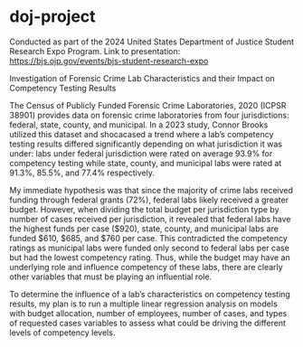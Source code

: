 # doj-project
Conducted as part of the 2024 United States Department of Justice Student Research Expo Program. 
Link to presentation: https://bjs.ojp.gov/events/bjs-student-research-expo

Investigation of Forensic Crime Lab Characteristics and their Impact on Competency Testing Results

The Census of Publicly Funded Forensic Crime Laboratories, 2020 (ICPSR 38901) provides data on forensic crime laboratories from four jurisdictions: federal, state, county, and municipal. In a 2023 study, Connor Brooks utilized this dataset and shocacased a trend where a lab’s competency testing results differed significantly depending on what jurisdiction it was under: labs under federal jurisdiction were rated on average 93.9% for competency testing while state, county, and municipal labs were rated at 91.3%, 85.5%, and 77.4% respectively.

My immediate hypothesis was that since the majority of crime labs received funding through federal grants (72%), federal labs likely received a greater budget. However, when dividing the total budget per jurisdiction type by number of cases received per jurisdiction, it revealed that federal labs have the highest funds per case ($920), state, county, and municipal labs are funded $610, $685, and $760 per case. This contradicted the competency ratings as municipal labs were funded only second to federal labs per case but had the lowest competency rating. Thus, while the budget may have an underlying role and influence competency of these labs, there are clearly other variables that must be playing an influential role.  

To determine the influence of a lab’s characteristics on competency testing results, my plan is to run a multiple linear regression analysis on models with budget allocation, number of employees, number of cases, and types of requested cases variables to assess what could be driving the different levels of competency levels. 
